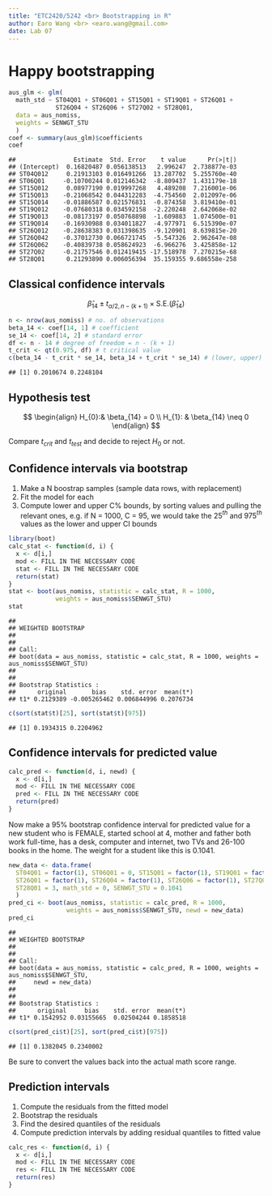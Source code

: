 ```yaml
---
title: "ETC2420/5242 <br> Bootstrapping in R"
author: Earo Wang <br> <earo.wang@gmail.com>
date: Lab 07
---
```




# Happy bootstrapping

<!-- break -->




```r
aus_glm <- glm(
  math_std ~ ST04Q01 + ST06Q01 + ST15Q01 + ST19Q01 + ST26Q01 +
             ST26Q04 + ST26Q06 + ST27Q02 + ST28Q01, 
  data = aus_nomiss, 
  weights = SENWGT_STU
  )
coef <- summary(aus_glm)$coefficients
coef
```

```
##                Estimate  Std. Error    t value      Pr(>|t|)
## (Intercept)  0.16820487 0.056138513   2.996247  2.738877e-03
## ST04Q012     0.21913103 0.016491266  13.287702  5.255760e-40
## ST06Q01     -0.10700244 0.012146342  -8.809437  1.431179e-18
## ST15Q012     0.08977190 0.019997268   4.489208  7.216001e-06
## ST15Q013    -0.21068542 0.044312283  -4.754560  2.012097e-06
## ST15Q014    -0.01886587 0.021576831  -0.874358  3.819410e-01
## ST19Q012    -0.07680318 0.034592158  -2.220248  2.642068e-02
## ST19Q013    -0.08173197 0.050768898  -1.609883  1.074500e-01
## ST19Q014    -0.16930988 0.034011827  -4.977971  6.515390e-07
## ST26Q012    -0.28638383 0.031398635  -9.120901  8.639815e-20
## ST26Q042    -0.37012730 0.066721745  -5.547326  2.962647e-08
## ST26Q062    -0.40839738 0.058624923  -6.966276  3.425858e-12
## ST27Q02     -0.21757546 0.012419415 -17.518978  7.270215e-68
## ST28Q01      0.21293890 0.006056394  35.159355 9.686558e-258
```

## Classical confidence intervals

$$
\hat{\beta}_{14} \pm t_{\alpha/2, n - (k + 1)} \times \mathrm{S.E.}(\hat{\beta}_{14})
$$


```r
n <- nrow(aus_nomiss) # no. of observations
beta_14 <- coef[14, 1] # coefficient
se_14 <- coef[14, 2] # standard error
df <- n - 14 # degree of freedom = n - (k + 1)
t_crit <- qt(0.975, df) # t critical value
c(beta_14 - t_crit * se_14, beta_14 + t_crit * se_14) # (lower, upper)
```

```
## [1] 0.2010674 0.2248104
```

## Hypothesis test

$$
\begin{align}
H_{0}:& \beta_{14} = 0 \\
H_{1}: & \beta_{14} \neq 0
\end{align}
$$

Compare $t_{crit}$ and $t_{test}$ and decide to reject $H_0$ or not.

## Confidence intervals via bootstrap

1. Make a N boostrap samples (sample data rows, with replacement)
2. Fit the model for each
3. Compute lower and upper C% bounds, by sorting values and pulling the relevant ones, e.g. if N = 1000, C = 95, we would take the 25$^{th}$ and 975$^{th}$ values as the lower and upper CI bounds


```r
library(boot)
calc_stat <- function(d, i) {
  x <- d[i,]
  mod <- FILL IN THE NECESSARY CODE
  stat <- FILL IN THE NECESSARY CODE
  return(stat)
}
stat <- boot(aus_nomiss, statistic = calc_stat, R = 1000,
             weights = aus_nomiss$SENWGT_STU)
stat
```


```
## 
## WEIGHTED BOOTSTRAP
## 
## 
## Call:
## boot(data = aus_nomiss, statistic = calc_stat, R = 1000, weights = aus_nomiss$SENWGT_STU)
## 
## 
## Bootstrap Statistics :
##      original       bias    std. error  mean(t*)
## t1* 0.2129389 -0.005265462 0.006844996 0.2076734
```


```r
c(sort(stat$t)[25], sort(stat$t)[975])
```

```
## [1] 0.1934315 0.2204962
```

## Confidence intervals for predicted value


```r
calc_pred <- function(d, i, newd) {
  x <- d[i,]
  mod <- FILL IN THE NECESSARY CODE
  pred <- FILL IN THE NECESSARY CODE
  return(pred)
}
```



Now make a 95% bootstrap confidence interval for predicted value for a new student who is FEMALE, started school at 4, mother and father both work full-time, has a desk, computer and internet, two TVs and 26-100 books in the home. The weight for a student like this is 0.1041. 


```r
new_data <- data.frame(
  ST04Q01 = factor(1), ST06Q01 = 0, ST15Q01 = factor(1), ST19Q01 = factor(1), 
  ST26Q01 = factor(1), ST26Q04 = factor(1), ST26Q06 = factor(1), ST27Q02 = 3, 
  ST28Q01 = 3, math_std = 0, SENWGT_STU = 0.1041
  )
pred_ci <- boot(aus_nomiss, statistic = calc_pred, R = 1000,
                weights = aus_nomiss$SENWGT_STU, newd = new_data)
pred_ci
```

```
## 
## WEIGHTED BOOTSTRAP
## 
## 
## Call:
## boot(data = aus_nomiss, statistic = calc_pred, R = 1000, weights = aus_nomiss$SENWGT_STU, 
##     newd = new_data)
## 
## 
## Bootstrap Statistics :
##      original     bias    std. error  mean(t*)
## t1* 0.1542952 0.03155665  0.02504244 0.1858518
```

```r
c(sort(pred_ci$t)[25], sort(pred_ci$t)[975])
```

```
## [1] 0.1382045 0.2340002
```
Be sure to convert the values back into the actual math score range.

## Prediction intervals

1. Compute the residuals from the fitted model 
2. Bootstrap the residuals
3. Find the desired quantiles of the residuals
4. Compute prediction intervals by adding residual quantiles to fitted value


```r
calc_res <- function(d, i) {
  x <- d[i,]
  mod <- FILL IN THE NECESSARY CODE
  res <- FILL IN THE NECESSARY CODE
  return(res)
}
```

<meta name="copyright" content="LICENSE: CC BY-NC 3.0 US" />
